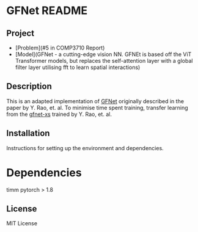 # GFNet README

## Project
- [Problem](#5 in COMP3710 Report)
- [Model](GFNet - a cutting-edge vision NN. GFNEt is based off the ViT Transformer models, but replaces the self-attention layer with a global filter layer utilising fft to learn spatial interactions)

## Description
This is an adapted implementation of [GFNet](https://ieeexplore.ieee.org/document/10091201) originally described in the paper by Y. Rao, et. al.
To minimise time spent training, transfer learning from the [gfnet-xs](https://github.com/raoyongming/GFNet/tree/master?tab=readme-ov-file) trained by Y. Rao, et. al.

## Installation
Instructions for setting up the environment and dependencies.

# Dependencies
timm 
pytorch > 1.8

## License
MIT License